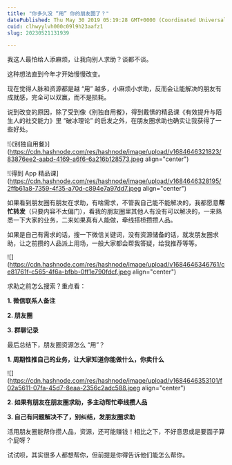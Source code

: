 ```yaml
---
title: "你多久没 “用” 你的朋友圈了？"
datePublished: Thu May 30 2019 05:19:28 GMT+0000 (Coordinated Universal Time)
cuid: clhwyylvh000c09l9h23aafz1
slug: 20230521131939

---
```


我这人最怕给人添麻烦，让我向别人求助？谈都不谈。

这种想法直到今年才开始慢慢改变。

现在觉得人脉和资源都是越 “用” 越多，小麻烦小求助，反而会让能解决的朋友有成就感，完全可以双赢，而不是损耗。

说到改变的原因，除了受到像《别独自用餐》，得到戴愫的精品课《有效提升与陌生人的社交能力》里 “破冰理论” 的启发之外，在朋友圈求助也确实让我获得了一些好处。

![《别独自用餐》](https://cdn.hashnode.com/res/hashnode/image/upload/v1684646321823/83876ee2-aabd-4169-a6f6-6a216b128573.jpeg align="center")

![得到 App 精品课](https://cdn.hashnode.com/res/hashnode/image/upload/v1684646328195/2ffb61a8-7359-4f35-a70d-c894e7a97dd7.jpeg align="center")

如果看到朋友圈有朋友在求助，有啥需求，不管我自己能不能解决的，我都愿意**帮忙转发**（只要内容不太偏门），看我的朋友圈里其他人有没有可以解决的，一来熟悉一下大家的业务，二来如果真有人能做，牵线搭桥攒攒人品。

如果是自己有需求的话，搜一下微信关键词，没有资源储备的话，就发朋友圈求助，让之前攒的人品派上用场，一般大家都会帮我答疑，给我推荐等等。

![](https://cdn.hashnode.com/res/hashnode/image/upload/v1684646346761/ce81761f-c565-4f6a-bfbb-0ff1e790fdcf.jpeg align="center")

求助之前怎么搜索？重点看：

**1\. 微信联系人备注**

**2\. 朋友圈**

**3\. 群聊记录**

最后总结下，朋友圈资源怎么 “用”？

**1\. 周期性推自己的业务，让大家知道你能做什么，你卖什么**

![](https://cdn.hashnode.com/res/hashnode/image/upload/v1684646353101/f02a5611-07fa-45d7-8eaa-2356c2adc588.jpeg align="center")

**2\. 如果有朋友在朋友圈求助，多主动帮忙牵线攒人品**

**3\. 自己有问题解决不了，别纠结，发朋友圈求助**

活用朋友圈能帮你攒人品，资源，还可能赚钱！相比之下，不好意思或是要面子算个屁呀？

试试呗，其实很多人都想帮你，但前提是你得告诉他们能怎么帮你。